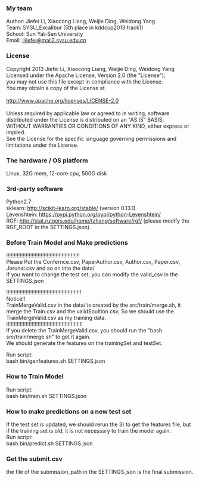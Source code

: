 ### My team
Author: Jiefei Li, Xiaocong Liang, Weijie Ding, Weidong Yang <br/>
Team: SYSU_Excalibur (5th place in kddcup2013 track1) <br /> 
School: Sun Yat-Sen University <br /> 
Email: lijiefei@mail2.sysu.edu.cn <br /> 

### License
Copyright 2013 Jiefei Li, Xiaocong Liang, Weijie Ding, Weidong Yang <br/>
Licensed under the Apache License, Version 2.0 (the "License"); <br/>
you may not use this file except in compliance with the License.  <br/>
You may obtain a copy of the License at <br/>
<br/>
    http://www.apache.org/licenses/LICENSE-2.0 <br/>
<br/>
Unless required by applicable law or agreed to in writing, software <br/>
distributed under the License is distributed on an "AS IS" BASIS, <br/>
WITHOUT WARRANTIES OR CONDITIONS OF ANY KIND, either express or implied. <br/>
See the License for the specific language governing permissions and <br/>
limitations under the License. <br/>

### The hardware / OS platform
Linux, 32G mem, 12-core cpu, 500G disk <br /> 

### 3rd-party software
Python2.7 <br /> 
sklearn: http://scikit-learn.org/stable/  (version 0.13.1) <br /> 
Levenshtein: https://pypi.python.org/pypi/python-Levenshtein/ <br /> 
RGF: http://stat.rutgers.edu/home/tzhang/software/rgf/ (please modify the RGF_ROOT in the SETTINGS.json) <br /> 



### Before Train Model and Make predictions
!!!!!!!!!!!!!!!!!!!!!!!!!!!!!!!!!!!!!!!!!!!!!!!!! <br /> 
Please Put the Confernce.csv, PaperAuthor.csv, Author.csv, Paper.csv, Jorunal.csv and so on into the data/ <br /> 
If you want to change the test set, you can modify the valid_csv in the SETTINGS.json <br /> 

!!!!!!!!!!!!!!!!!!!!!!!!!!!!!!!!!!!!!!!!!!!!!!!!!! <br /> 
Notice!! <br /> 
TrainMergeValid.csv in the data/ is created by the src/train/merge.sh, it merge the Train.csv and the validSoultion.csv, So we should use the TrainMergeValid.csv as my training data. <br /> 
!!!!!!!!!!!!!!!!!!!!!!!!!!!!!!!!!!!!!!!!!!!!!!!!!!! <br /> 
If you delete the TrainMergeValid.csv, you should run the "bash src/train/merge.sh" to get it again. <br /> 
We should generate the features on the trainingSet and testSet. <br /> 

Run script: <br /> 
bash bin/genfeatures.sh SETTINGS.json <br /> 


### How to Train Model
Run script: <br /> 
bash bin/train.sh SETTINGS.json <br /> 

### How to make predictions on a new test set
If the test set is updated, we should rerun the 3) to get the features file, but if the training set is old, it is not necessary to train the model again. <br /> 
Run script: <br /> 
bash bin/predict.sh SETTINGS.json <br /> 

### Get the submit.csv
the file of the submission_path in the SETTINGS.json is the final submission.  <br /> 

